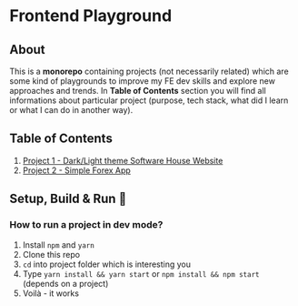# Frontend Playground

## About

This is a **monorepo** containing projects (not necessarily related) which are some kind of playgrounds to improve my FE dev skills and explore new approaches and trends. In **Table of Contents** section you will find all informations about particular project (purpose, tech stack, what did I learn or what I can do in another way).

## Table of Contents

1.  [Project 1 - Dark/Light theme Software House Website](./projects-descriptions/Project1.md)
2.  [Project 2 - Simple Forex App](./projects-descriptions/Project2.md)

## Setup, Build & Run :construction_worker:

### How to run a project in dev mode?

1. Install `npm` and `yarn`
2. Clone this repo
3. `cd` into project folder which is interesting you
4. Type `yarn install && yarn start` or `npm install && npm start` (depends on a project)
5. Voilà - it works
